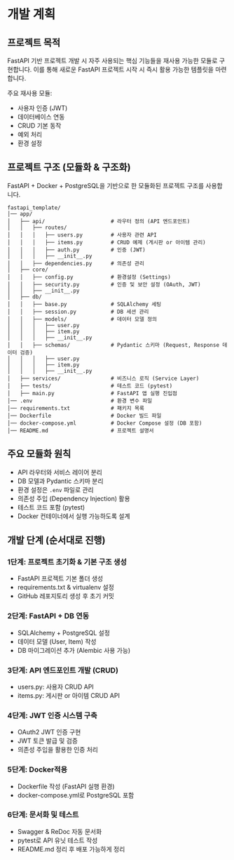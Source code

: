 # 개발 계획

## 프로젝트 목적

FastAPI 기반 프로젝트 개발 시 자주 사용되는 핵심 기능들을 재사용 가능한 모듈로 구현합니다.
이를 통해 새로운 FastAPI 프로젝트 시작 시 즉시 활용 가능한 템플릿을 마련합니다.

주요 재사용 모듈:

- 사용자 인증 (JWT)
- 데이터베이스 연동
- CRUD 기본 동작
- 예외 처리
- 환경 설정

## 프로젝트 구조 (모듈화 & 구조화)

FastAPI + Docker + PostgreSQL을 기반으로 한 모듈화된 프로젝트 구조를 사용합니다.

```
fastapi_template/
│── app/
│   ├── api/                     # 라우터 정의 (API 엔드포인트)
│   │   ├── routes/
│   │   │   ├── users.py         # 사용자 관련 API
│   │   │   ├── items.py         # CRUD 예제 (게시판 or 아이템 관리)
│   │   │   ├── auth.py          # 인증 (JWT)
│   │   │   ├── __init__.py
│   │   ├── dependencies.py      # 의존성 관리
│   ├── core/
│   │   ├── config.py            # 환경설정 (Settings)
│   │   ├── security.py          # 인증 및 보안 설정 (OAuth, JWT)
│   │   ├── __init__.py
│   ├── db/
│   │   ├── base.py              # SQLAlchemy 세팅
│   │   ├── session.py           # DB 세션 관리
│   │   ├── models/              # 데이터 모델 정의
│   │   │   ├── user.py
│   │   │   ├── item.py
│   │   │   ├── __init__.py
│   │   ├── schemas/             # Pydantic 스키마 (Request, Response 데이터 검증)
│   │   │   ├── user.py
│   │   │   ├── item.py
│   │   │   ├── __init__.py
│   ├── services/                # 비즈니스 로직 (Service Layer)
│   ├── tests/                   # 테스트 코드 (pytest)
│   ├── main.py                  # FastAPI 앱 실행 진입점
│── .env                         # 환경 변수 파일
│── requirements.txt             # 패키지 목록
│── Dockerfile                   # Docker 빌드 파일
│── docker-compose.yml           # Docker Compose 설정 (DB 포함)
│── README.md                    # 프로젝트 설명서
```

## 주요 모듈화 원칙

- API 라우터와 서비스 레이어 분리
- DB 모델과 Pydantic 스키마 분리
- 환경 설정은 `.env` 파일로 관리
- 의존성 주입 (Dependency Injection) 활용
- 테스트 코드 포함 (pytest)
- Docker 컨테이너에서 실행 가능하도록 설계

## 개발 단계 (순서대로 진행)

### 1단계: 프로젝트 초기화 & 기본 구조 생성

- FastAPI 프로젝트 기본 폴더 생성
- requirements.txt & virtualenv 설정
- GitHub 레포지토리 생성 후 초기 커밋

### 2단계: FastAPI + DB 연동

- SQLAlchemy + PostgreSQL 설정
- 데이터 모델 (User, Item) 작성
- DB 마이그레이션 추가 (Alembic 사용 가능)

### 3단계: API 엔드포인트 개발 (CRUD)

- users.py: 사용자 CRUD API
- items.py: 게시판 or 아이템 CRUD API

### 4단계: JWT 인증 시스템 구축

- OAuth2 JWT 인증 구현
- JWT 토큰 발급 및 검증
- 의존성 주입을 활용한 인증 처리

### 5단계: Docker적용

- Dockerfile 작성 (FastAPI 실행 환경)
- docker-compose.yml로 PostgreSQL 포함

### 6단계: 문서화 및 테스트

- Swagger & ReDoc 자동 문서화
- pytest로 API 유닛 테스트 작성
- README.md 정리 후 배포 가능하게 정리
